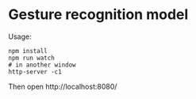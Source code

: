# Gesture recognition model

Usage:

```
npm install
npm run watch
# in another window
http-server -c1
```

Then open http://localhost:8080/
